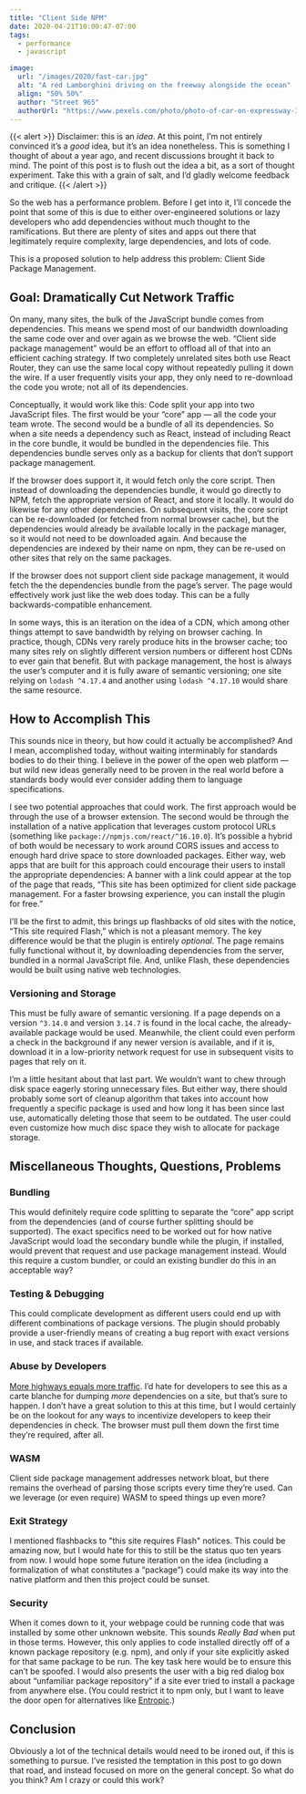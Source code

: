 ```yaml
---
title: "Client Side NPM"
date: 2020-04-21T10:00:47-07:00
tags:
  - performance
  - javascript

image:
  url: "/images/2020/fast-car.jpg"
  alt: "A red Lamborghini driving on the freeway alongside the ocean"
  align: "50% 50%"
  author: "Street 965"
  authorUrl: "https://www.pexels.com/photo/photo-of-car-on-expressway-3422964/"
---
```



{{< alert >}}
Disclaimer: this is an _idea_.
At this point, I’m not entirely convinced it’s a _good_ idea, but it’s an idea nonetheless.
This is something I thought of about a year ago, and recent discussions brought it back to mind.
The point of this post is to flush out the idea a bit, as a sort of thought experiment.
Take this with a grain of salt, and I’d gladly welcome feedback and critique.
{{< /alert >}}

So the web has a performance problem.
Before I get into it, I’ll concede the point that some of this is due to either over-engineered solutions or lazy developers who add dependencies without much thought to the ramifications.
But there are plenty of sites and apps out there that legitimately require complexity, large dependencies, and lots of code.

This is a proposed solution to help address this problem: Client Side Package Management.

## Goal: Dramatically Cut Network Traffic

On many, many sites, the bulk of the JavaScript bundle comes from dependencies.
This means we spend most of our bandwidth downloading the same code over and over again as we browse the web.
“Client side package management” would be an effort to offload all of that into an efficient caching strategy.
If two completely unrelated sites both use React Router, they can use the same local copy without repeatedly pulling it down the wire.
If a user frequently visits your app, they only need to re-download the code you wrote; not all of its dependencies.

Conceptually, it would work like this:
Code split your app into two JavaScript files. The first would be your “core” app — all the code your team wrote. The second would be a bundle of all its dependencies.
So when a site needs a dependency such as React, instead of including React in the core bundle, it would be bundled in the dependencies file.
This dependencies bundle serves only as a backup for clients that don’t support package management.

If the browser does support it, it would fetch only the core script.
Then instead of downloading the dependencies bundle, it would go directly to NPM, fetch the appropriate version of React, and store it locally.
It would do likewise for any other dependencies.
On subsequent visits, the core script can be re-downloaded (or fetched from normal browser cache), but the dependencies would already be available locally in the package manager, so it would not need to be downloaded again.
And because the dependencies are indexed by their name on npm, they can be re-used on other sites that rely on the same packages.

If the browser does not support client side package management, it would fetch the the dependencies bundle from the page’s server.
The page would effectively work just like the web does today.
This can be a fully backwards-compatible enhancement.

In some ways, this is an iteration on the idea of a CDN, which among other things attempt to save bandwidth by relying on browser caching.
In practice, though, CDNs very rarely produce hits in the browser cache;
too many sites rely on slightly different version numbers or different host CDNs to ever gain that benefit.
But with package management, the host is always the user’s computer and it is fully aware of semantic versioning;
one site relying on `lodash ^4.17.4` and another using `lodash ^4.17.10` would share the same resource.

## How to Accomplish This

This sounds nice in theory, but how could it actually be accomplished? And I mean, accomplished today, without waiting interminably for standards bodies to do their thing. I believe in the power of the open web platform — but wild new ideas generally need to be proven in the real world before a standards body would ever consider adding them to language specifications.

I see two potential approaches that could work.
The first approach would be through the use of a browser extension.
The second would be through the installation of a native application that leverages custom protocol URLs (something like `package://npmjs.com/react/^16.10.0`).
It’s possible a hybrid of both would be necessary to work around CORS issues and access to enough hard drive space to store downloaded packages.
Either way, web apps that are built for this approach could encourage their users to install the appropriate dependencies:
A banner with a link could appear at the top of the page that reads,
“This site has been optimized for client side package management. For a faster browsing experience, you can install the plugin for free.”

I’ll be the first to admit, this brings up flashbacks of old sites with the notice, “This site required Flash,” which is not a pleasant memory.
The key difference would be that the plugin is entirely _optional_.
The page remains fully functional without it, by downloading dependencies from the server, bundled in a normal JavaScript file.
And, unlike Flash, these dependencies would be built using native web technologies.

### Versioning and Storage

This must be fully aware of semantic versioning.
If a page depends on a version `^3.14.0` and version `3.14.7` is found in the local cache, the already-available package would be used.
Meanwhile, the client could even perform a check in the background if any newer version is available, and if it is, download it in a low-priority network request for use in subsequent visits to pages that rely on it.

I’m a little hesitant about that last part.
We wouldn’t want to chew through disk space eagerly storing unnecessary files.
But either way, there should probably some sort of cleanup algorithm that takes into account how frequently a specific package is used and how long it has been since last use, automatically deleting those that seem to be outdated.
The user could even customize how much disc space they wish to allocate for package storage.

## Miscellaneous Thoughts, Questions, Problems

### Bundling
This would definitely require code splitting to separate the “core” app script from the dependencies (and of course further splitting should be supported).
The exact specifics need to be worked out for how native JavaScript would load the secondary bundle while the plugin, if installed, would prevent that request and use package management instead.
Would this require a custom bundler, or could an existing bundler do this in an acceptable way?

### Testing & Debugging
This could complicate development as different users could end up with different combinations of package versions.
The plugin should probably provide a user-friendly means of creating a bug report with exact versions in use, and stack traces if available.

### Abuse by Developers
[More highways equals more traffic](https://usa.streetsblog.org/2017/06/21/the-science-is-clear-more-highways-equals-more-traffic-why-are-dots-still-ignoring-it/).
I’d hate for developers to see this as a carte blanche for dumping _more_ dependencies on a site, but that’s sure to happen.
I don’t have a great solution to this at this time, but I would certainly be on the lookout for any ways to incentivize developers to keep their dependencies in check.
The browser must pull them down the first time they’re required, after all.

### WASM
Client side package management addresses network bloat, but there remains the overhead of parsing those scripts every time they’re used.
Can we leverage (or even require) WASM to speed things up even more?

### Exit Strategy
I mentioned flashbacks to "this site requires Flash" notices.
This could be amazing now, but I would hate for this to still be the status quo ten years from now.
I would hope some future iteration on the idea (including a formalization of what constitutes a “package”) could make its way into the native platform and then this project could be sunset.

### Security
When it comes down to it, your webpage could be running code that was installed by some other unknown website.
This sounds _Really Bad_ when put in those terms.
However, this only applies to code installed directly off of a known package repository (e.g. npm), and only if your site explicitly asked for that same package to be run.
The key task here would be to ensure this can’t be spoofed.
I would also presents the user with a big red dialog box about “unfamiliar package repository” if a site ever tried to install a package from anywhere else.
(You could restrict it to npm only, but I want to leave the door open for alternatives like [Entropic](https://www.entropic.dev/).)

## Conclusion

Obviously a lot of the technical details would need to be ironed out, if this is something to pursue.
I’ve resisted the temptation in this post to go down that road, and instead focused on more on the general concept.
So what do you think?
Am I crazy or could this work?
